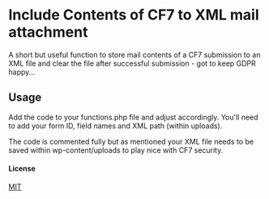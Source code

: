 # Include Contents of CF7 to XML mail attachment
A short but useful function to store mail contents of a CF7 submission to an XML file and clear the file after successful submission - got to keep GDPR happy...
## Usage
Add the code to your functions.php file and adjust accordingly. You'll need to add your form ID, field names and XML path (within uploads).

The code is commented fully but as mentioned your XML file needs to be saved within wp-content/uploads to play nice with CF7 security.

#### License
[MIT](https://choosealicense.com/licenses/mit)
